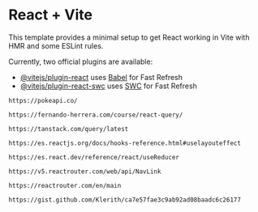# React + Vite

This template provides a minimal setup to get React working in Vite with HMR and some ESLint rules.

Currently, two official plugins are available:

- [@vitejs/plugin-react](https://github.com/vitejs/vite-plugin-react/blob/main/packages/plugin-react/README.md) uses [Babel](https://babeljs.io/) for Fast Refresh
- [@vitejs/plugin-react-swc](https://github.com/vitejs/vite-plugin-react-swc) uses [SWC](https://swc.rs/) for Fast Refresh

`https://pokeapi.co/`

`https://fernando-herrera.com/course/react-query/`

`https://tanstack.com/query/latest`

`https://es.reactjs.org/docs/hooks-reference.html#uselayouteffect`

`https://es.react.dev/reference/react/useReducer`

`https://v5.reactrouter.com/web/api/NavLink`

`https://reactrouter.com/en/main`

`https://gist.github.com/Klerith/ca7e57fae3c9ab92ad08baadc6c26177`